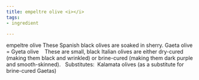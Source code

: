 ```yaml
---
title: empeltre olive <i></i>
tags:
- ingredient

---
```

empeltre olive These Spanish black olives are soaked in sherry. Gaeta olive = Gyeta olive    These are small, black Italian olives are either dry-cured (making them black and wrinkled) or brine-cured (making them dark purple and smooth-skinned).   Substitutes:  Kalamata olives (as a substitute for brine-cured Gaetas)
